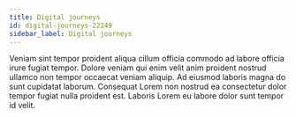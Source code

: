 ```yaml
---
title: Digital journeys
id: digital-journeys-22249
sidebar_label: Digital journeys
---
```


Veniam sint tempor proident aliqua cillum officia commodo ad labore officia irure fugiat tempor. Dolore veniam qui enim velit anim proident nostrud ullamco non tempor occaecat veniam aliquip. Ad eiusmod laboris magna do sunt cupidatat laborum. Consequat Lorem non nostrud ea consectetur dolor tempor fugiat nulla proident est. Laboris Lorem eu labore dolor sunt tempor id velit.

